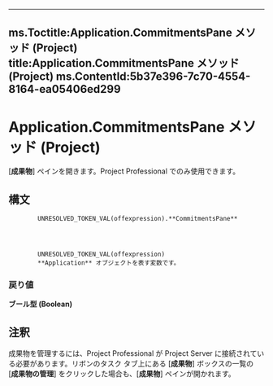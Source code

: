 

---
ms.Toctitle:Application.CommitmentsPane メソッド (Project)
title:Application.CommitmentsPane メソッド (Project)
ms.ContentId:5b37e396-7c70-4554-8164-ea05406ed299
---
# Application.CommitmentsPane メソッド (Project)




[**成果物**] ペインを開きます。Project Professional でのみ使用できます。

## 構文

            UNRESOLVED_TOKEN_VAL(offexpression).**CommitmentsPane**




            UNRESOLVED_TOKEN_VAL(offexpression)
            **Application** オブジェクトを表す変数です。

### 戻り値
**ブール型 (Boolean)**





## 注釈
成果物を管理するには、Project Professional が Project Server に接続されている必要があります。リボンのタスク タブ上にある [**成果物**] ボックスの一覧の  [**成果物の管理**] をクリックした場合も、[**成果物**] ペインが開かれます。




